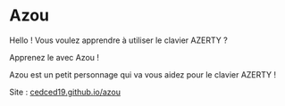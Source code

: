 Azou
====
Hello ! Vous voulez apprendre  à utiliser le clavier AZERTY ?

Apprenez le avec Azou !

Azou est un petit personnage qui va vous aidez pour le clavier AZERTY !

Site : [cedced19.github.io/azou](http://cedced19.github.io/azou/)
